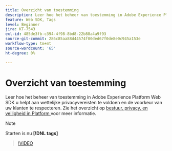 ```yaml
---
title: Overzicht van toestemming
description: Leer hoe het beheer van toestemming in Adobe Experience Platform Web SDK u helpt aan wettelijke privacyvereisten te voldoen en de voorkeur van uw klanten te respecteren.
feature: Web SDK, Tags
level: Beginner
jira: KT-7543
exl-id: 485de3fb-c394-4f98-8bd8-22b88a4a9f93
source-git-commit: 286c85aa88d44574f00ded67f0de8e0c945a153e
workflow-type: tm+mt
source-wordcount: '65'
ht-degree: 0%

---
```


# Overzicht van toestemming

Leer hoe het beheer van toestemming in Adobe Experience Platform Web SDK u helpt aan wettelijke privacyvereisten te voldoen en de voorkeur van uw klanten te respecteren. Zie het overzicht op [ bestuur, privacy, en veiligheid in Platform ](https://experienceleague.adobe.com/docs/experience-platform/landing/governance-privacy-security/overview.html?lang=nl-NL#consent) voor meer informatie.

>[!NOTE]
>
> Starten is nu **[!DNL tags]**

>[!VIDEO](https://video.tv.adobe.com/v/332693/?learn=on&enablevpops)

